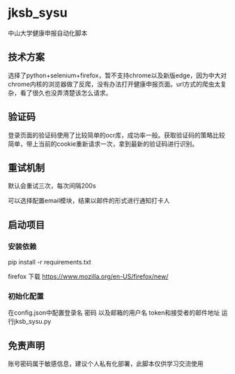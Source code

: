 # jksb_sysu

中山大学健康申报自动化脚本

## 技术方案

选择了python+selenium+firefox，暂不支持chrome以及新版edge，因为中大对chrome内核的浏览器做了反爬，没有办法打开健康申报页面。url方式的爬虫太复杂，看了很久也没弄清楚该怎么请求。

## 验证码

登录页面的验证码使用了比较简单的ocr库，成功率一般。获取验证码的策略比较简单，带上当前的cookie重新请求一次，拿到最新的验证码进行识别。

## 重试机制

默认会重试三次，每次间隔200s

可以选择配置email模块，结果以邮件的形式进行通知打卡人

## 启动项目
### 安装依赖
pip install -r requirements.txt

firefox 下载  https://www.mozilla.org/en-US/firefox/new/
### 初始化配置
在config.json中配置登录名 密码
以及邮箱的用户名 token和接受者的邮件地址
运行jksb_sysu.py
## 免责声明
账号密码属于敏感信息，建议个人私有化部署，此脚本仅供学习交流使用